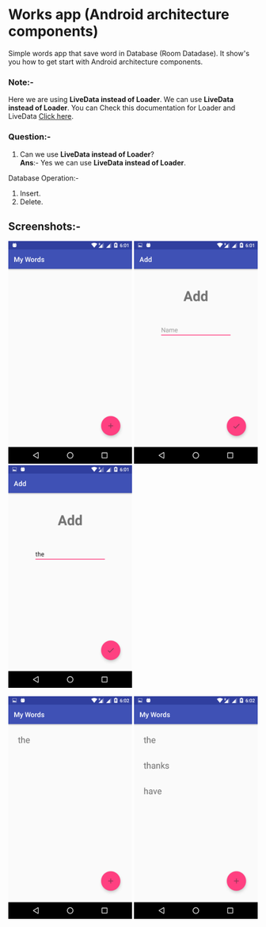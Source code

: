 # Works app (Android architecture components)

Simple words app that save word in Database (Room Datadase). It show's you how to get start with Android architecture components.

### Note:-

Here we are using **LiveData instead of Loader**. We can use **LiveData instead of Loader**.
You can Check this documentation for Loader and LiveData [Click here](https://developer.android.com/guide/components/loaders).

### Question:-

1) Can we use **LiveData instead of Loader**?<br>
**Ans**:- Yes we can use **LiveData instead of Loader**.

Database Operation:-

1) Insert.
2) Delete.

## Screenshots:- 

<img src="Screenshots/Screenshot_20180808-180136.png" width="250" height="450" /> <img src="Screenshots/Screenshot_20180808-180143.png" width="250" height="450" /> <img src="Screenshots/Screenshot_20180808-180155.png" width="250" height="450" />

<img src="Screenshots/Screenshot_20180808-180201.png" width="250" height="450" /> <img src="Screenshots/Screenshot_20180808-180233.png" width="250" height="450" />

